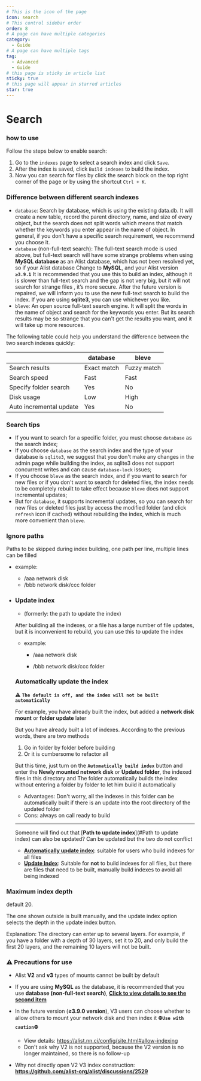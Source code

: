 ```yaml
---
# This is the icon of the page
icon: search
# This control sidebar order
order: 8
# A page can have multiple categories
category:
  - Guide
# A page can have multiple tags
tag:
  - Advanced
  - Guide
# this page is sticky in article list
sticky: true
# this page will appear in starred articles
star: true
---
```


# Search

### how to use

Follow the steps below to enable search:

1. Go to the `indexes` page to select a search index and click `Save`.
2. After the index is saved, click `Build indexes` to build the index.
3. Now you can search for files by click the search block on the top right corner of the page or by using the shortcut `Ctrl + K`.

### Difference between different search indexes

- `database`: Search by database, which is using the existing data.db. It will create a new table, record the parent directory, name, and size of every object, but the search does not split words which means that match whether the keywords you enter appear in the name of object. In general, if you don't have a specific search requirement, we recommend you choose it.
- `database` (non-full-text search): The full-text search mode is used above, but full-text search will have some strange problems when using **MySQL database** as an Alist database, which has not been resolved yet, so if your Alist database Change to **MySQL**, and your Alist version **`≥3.9.1`** It is recommended that you use this to build an index, although it is slower than full-text search and the gap is not very big, but it will not search for strange files , it’s more secure. After the future version is repaired, we will inform you to use the new full-text search to build the index. If you are using **sqlite3**, you can use whichever you like.
- `bleve`: An open source full-text search engine. It will split the words in the name of object and search for the keywords you enter. But its search results may be so strange that you can't get the results you want, and it will take up more resources.

The following table could help you understand the difference between the two search indexes quickly:

|                         | database    | bleve       |
| ----------------------- | ----------- | ----------- |
| Search results          | Exact match | Fuzzy match |
| Search speed            | Fast        | Fast        |
| Specify folder search   | Yes         | No          |
| Disk usage              | Low         | High        |
| Auto incremental update | Yes         | No          |

### Search tips

- If you want to search for a specific folder, you must choose `database` as the search index;
- If you choose `database` as the search index and the type of your database is `sqlite3`, we suggest that you don't make any changes in the admin page while building the index, as sqlite3 does not support concurrent writes and can cause `database-lock` issues;
- If you choose `bleve` as the search index, and if you want to search for new files or if you don't want to search for deleted files, the index needs to be completely rebuilt to take effect because `bleve` does not support incremental updates;
- But for `database`, it supports incremental updates, so you can search for new files or deleted files just by access the modified folder (and click `refresh` icon if cached) without rebuilding the index, which is much more convenient than `bleve`.

### Ignore paths

Paths to be skipped during index building, one path per line, multiple lines can be filled

- example:
   - /aaa network disk
   - /bbb network disk/ccc folder

- ### Update index

  - (formerly: the path to update the index)

  After building all the indexes, or a file has a large number of file updates, but it is inconvenient to rebuild, you can use this to update the index

  - example:

     - /aaa network disk

     - /bbb network disk/ccc folder

  ### Automatically update the index

  :warning: **`The default is off, and the index will not be built automatically`**

  For example, you have already built the index, but added a **network disk mount** or **folder update** later

  But you have already built a lot of indexes. According to the previous words, there are two methods

  1. Go in folder by folder before building
  2. Or it is cumbersome to refactor all

  But this time, just turn on the **`Automatically build index`** button and enter the **Newly mounted network disk** or **Updated folder**, the indexed files in this directory and The folder automatically builds the index without entering a folder by folder to let him build it automatically

  - Advantages: Don't worry, all the indexes in this folder can be automatically built if there is an update into the root directory of the updated folder
  - Cons: always on call ready to build

  ----

  Someone will find out that [**Path to update index**](#Path to update index) can also be updated? Can be updated but the two do not conflict

  - [**Automatically update index**](#automatically-update-the-index): suitable for users who build indexes for all files
  - [**Update Index**](#update-index): Suitable for **not** to build indexes for all files, but there are files that need to be built, manually build indexes to avoid all being indexed

### Maximum index depth

default 20.

The one shown outside is built manually, and the update index option selects the depth in the update index button.

Explanation: The directory can enter up to several layers. For example, if you have a folder with a depth of 30 layers, set it to 20, and only build the first 20 layers, and the remaining 10 layers will not be built.

### :warning: Precautions for use

- Alist **V2** and **v3** types of mounts cannot be built by default
- If you are using **MySQL** as the database, it is recommended that you use **database (non-full-text search)**, [**Click to view details to see the second item**](#difference-between-different-search-indexes)
- In the future version (**≥3.9.0 version**), V3 users can choose whether to allow others to mount your network disk and then index it :no_entry:**`Use with caution`**:no_entry:
   - View details:  https://alist.nn.ci/config/site.html#allow-indexing
   - Don't ask why V2 is not supported, because the V2 version is no longer maintained, so there is no follow-up

- Why not directly open V2 V3 index construction: **https://github.com/alist-org/alist/discussions/2529**

